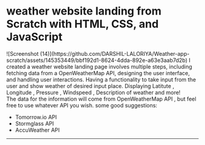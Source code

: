 <h1>weather website landing from Scratch with HTML, CSS, and JavaScript</h1>
![Screenshot (14)](https://github.com/DARSHIL-LALORIYA/Weather-app-scratch/assets/145353449/bbf192d1-8624-4dda-892e-a63e3aab7d2b)
I created a weather website landing page involves multiple steps, including fetching data from a OpenWeatherMap API, designing the user interface, and handling user interactions.
Having a functionality to take input from the user and show weather of desired input place.
Displaying Latitute , Longitude , Pressure , Windspeed , Description of weather and more!<br/>
The data for the information will come from OpenWeatherMap API , but feel free to use whatever API you wish. some good suggestions:
<ul>
  <li>Tomorrow.io API</li>
  <li>Stormglass API</li>
  <li>AccuWeather API</li>
</ul>
<hr/>

